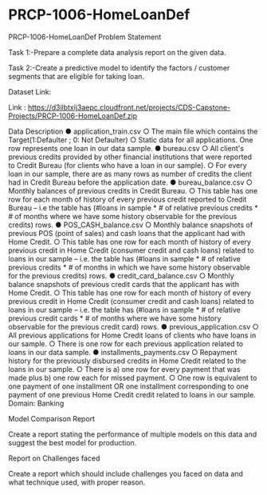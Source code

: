 # PRCP-1006-HomeLoanDef
PRCP-1006-HomeLoanDef
Problem Statement

Task 1:-Prepare a complete data analysis report on the given data.

Task 2:-Create a predictive model  to  identify the factors / customer segments that are eligible for taking loan.




Dataset Link:

Link : https://d3ilbtxij3aepc.cloudfront.net/projects/CDS-Capstone-Projects/PRCP-1006-HomeLoanDef.zip

 
Data Description
●	application_train.csv
○	The main file which contains the Target(1:Defaulter ; 0: Not Defaulter)
○	Static data for all applications. One row represents one loan in our data sample.
●	bureau.csv
○	All client's previous credits provided by other financial institutions that were reported to Credit Bureau (for clients who have a loan in our sample).
○	For every loan in our sample, there are as many rows as number of credits the client had in Credit Bureau before the application date.
●	bureau_balance.csv
○	Monthly balances of previous credits in Credit Bureau.
○	This table has one row for each month of history of every previous credit reported to Credit Bureau – i.e the table has (#loans in sample * # of relative previous credits * # of months where we have some history observable for the previous credits) rows.
●	POS_CASH_balance.csv
○	Monthly balance snapshots of previous POS (point of sales) and cash loans that the applicant had with Home Credit.
○	This table has one row for each month of history of every previous credit in Home Credit (consumer credit and cash loans) related to loans in our sample – i.e. the table has (#loans in sample * # of relative previous credits * # of months in which we have some history observable for the previous credits) rows.
●	credit_card_balance.csv
○	Monthly balance snapshots of previous credit cards that the applicant has with Home Credit.
○	This table has one row for each month of history of every previous credit in Home Credit (consumer credit and cash loans) related to loans in our sample – i.e. the table has (#loans in sample * # of relative previous credit cards * # of months where we have some history observable for the previous credit card) rows.
●	previous_application.csv
○	All previous applications for Home Credit loans of clients who have loans in our sample.
○	There is one row for each previous application related to loans in our data sample.
●	installments_payments.csv
○	Repayment history for the previously disbursed credits in Home Credit related to the loans in our sample.
○	There is a) one row for every payment that was made plus b) one row each for missed payment.
○	One row is equivalent to one payment of one installment OR one installment corresponding to one payment of one previous Home Credit credit related to loans in our sample.
Domain: Banking

Model Comparison Report

Create a report stating the performance of multiple models on this data and suggest the best model for production.

Report on Challenges faced

Create a report which should include challenges you faced on data and what technique used, with proper reason.








